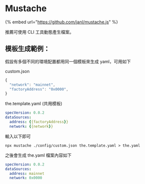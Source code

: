 # Mustache

{% embed url="https://github.com/janl/mustache.js" %}

推薦可使用 CLI 工具動態產生檔案。

## 模板生成範例：

假設有多個不同的環境配置都用同一個模板來生成 yaml，可用如下

custom.json

```javascript
{
  "network": "mainnet",
  "factoryAddress": "0x0000",
}
```

the.template.yaml (共用模板)

```yaml
specVersion: 0.0.2
dataSources:
  address: {{factoryAddress}}
  network: {{network}}
```

輸入以下即可

```
npx mustache ./config/custom.json the.template.yaml > the.yaml
```

之後會生成 the.yaml 檔案內容如下

```yaml
specVersion: 0.0.2
dataSources:
  address: mainnet
  network: 0x0000
```

